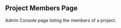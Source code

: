 Project Members Page
--------------------
Admin Console page listing the members of a project.

[icon]: fa://fa-file-text/#aacf80
